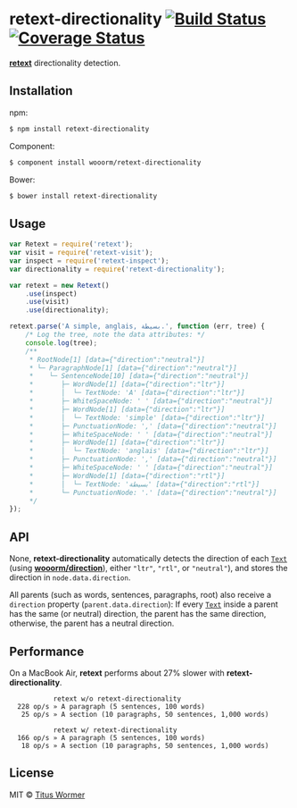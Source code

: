 # retext-directionality [![Build Status](https://img.shields.io/travis/wooorm/retext-directionality.svg?style=flat)](https://travis-ci.org/wooorm/retext-directionality) [![Coverage Status](https://img.shields.io/coveralls/wooorm/retext-directionality.svg?style=flat)](https://coveralls.io/r/wooorm/retext-directionality?branch=master)

[**retext**](https://github.com/wooorm/retext "Retext") directionality detection.

## Installation

npm:

```bash
$ npm install retext-directionality
```

Component:

```bash
$ component install wooorm/retext-directionality
```

Bower:

```bash
$ bower install retext-directionality
```

## Usage

```javascript
var Retext = require('retext');
var visit = require('retext-visit');
var inspect = require('retext-inspect');
var directionality = require('retext-directionality');

var retext = new Retext()
    .use(inspect)
    .use(visit)
    .use(directionality);

retext.parse('A simple, anglais, بسيطة.', function (err, tree) {
    /* Log the tree, note the data attributes: */
    console.log(tree);
    /**
     * RootNode[1] [data={"direction":"neutral"}]
     * └─ ParagraphNode[1] [data={"direction":"neutral"}]
     *    └─ SentenceNode[10] [data={"direction":"neutral"}]
     *       ├─ WordNode[1] [data={"direction":"ltr"}]
     *       │  └─ TextNode: 'A' [data={"direction":"ltr"}]
     *       ├─ WhiteSpaceNode: ' ' [data={"direction":"neutral"}]
     *       ├─ WordNode[1] [data={"direction":"ltr"}]
     *       │  └─ TextNode: 'simple' [data={"direction":"ltr"}]
     *       ├─ PunctuationNode: ',' [data={"direction":"neutral"}]
     *       ├─ WhiteSpaceNode: ' ' [data={"direction":"neutral"}]
     *       ├─ WordNode[1] [data={"direction":"ltr"}]
     *       │  └─ TextNode: 'anglais' [data={"direction":"ltr"}]
     *       ├─ PunctuationNode: ',' [data={"direction":"neutral"}]
     *       ├─ WhiteSpaceNode: ' ' [data={"direction":"neutral"}]
     *       ├─ WordNode[1] [data={"direction":"rtl"}]
     *       │  └─ TextNode: 'بسيطة' [data={"direction":"rtl"}]
     *       └─ PunctuationNode: '.' [data={"direction":"neutral"}]
     */
});
```

## API

None, **retext-directionality** automatically detects the direction of each [`Text`](https://github.com/wooorm/textom#textomtextvalue-nlcsttext) (using **[wooorm/direction](https://github.com/wooorm/direction)**), either `"ltr"`, `"rtl"`, or `"neutral"`), and stores the direction in `node.data.direction`.

All parents (such as words, sentences, paragraphs, root) also receive a `direction` property (`parent.data.direction`): If every [`Text`](https://github.com/wooorm/textom#textomtextvalue-nlcsttext) inside a parent has the same (or neutral) direction, the parent has the same direction, otherwise, the parent has a neutral direction.

## Performance

On a MacBook Air, **retext** performs about 27% slower with **retext-directionality**.

```text
           retext w/o retext-directionality
  228 op/s » A paragraph (5 sentences, 100 words)
   25 op/s » A section (10 paragraphs, 50 sentences, 1,000 words)

           retext w/ retext-directionality
  166 op/s » A paragraph (5 sentences, 100 words)
   18 op/s » A section (10 paragraphs, 50 sentences, 1,000 words)
```

## License

MIT © [Titus Wormer](http://wooorm.com)

